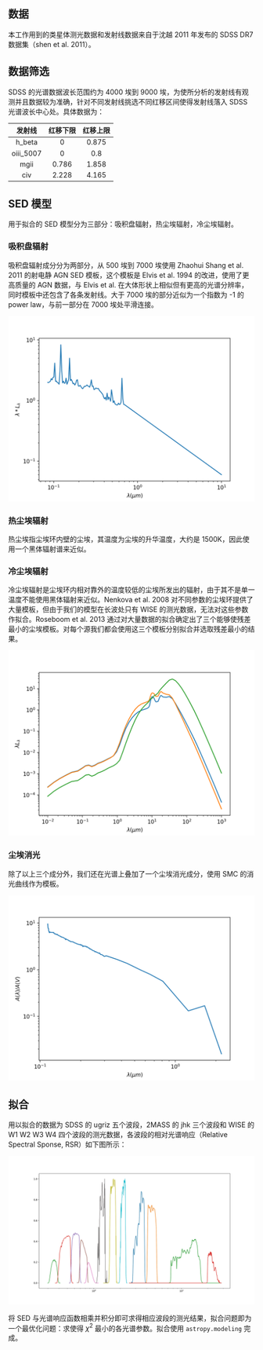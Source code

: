 ## 数据

本工作用到的类星体测光数据和发射线数据来自于沈越 2011 年发布的 SDSS DR7 数据集（shen et al. 2011）。

## 数据筛选

SDSS 的光谱数据波长范围约为 4000 埃到 9000 埃，为使所分析的发射线有观测并且数据较为准确，针对不同发射线挑选不同红移区间使得发射线落入 SDSS 光谱波长中心处。具体数据为：

发射线 | 红移下限 | 红移上限
:-:   | :-:     | :-: 
h_beta | 0      | 0.875
oiii_5007 | 0   | 0.8
mgii   | 0.786  | 1.858
civ    | 2.228  | 4.165

## SED 模型

用于拟合的 SED 模型分为三部分：吸积盘辐射，热尘埃辐射，冷尘埃辐射。

### 吸积盘辐射

吸积盘辐射成分分为两部分，从 500 埃到 7000 埃使用 Zhaohui Shang et al. 2011 的射电静 AGN SED 模板，这个模板是 Elvis et al. 1994 的改进，使用了更高质量的 AGN 数据，与 Elvis et al. 在大体形状上相似但有更高的光谱分辨率，同时模板中还包含了各条发射线。大于 7000 埃的部分近似为一个指数为 -1 的 power law，与前一部分在 7000 埃处平滑连接。

![](../img/uv-optic.png)

### 热尘埃辐射

热尘埃指尘埃环内壁的尘埃，其温度为尘埃的升华温度，大约是 1500K，因此使用一个黑体辐射谱来近似。

### 冷尘埃辐射

冷尘埃辐射是尘埃环内相对靠外的温度较低的尘埃所发出的辐射，由于其不是单一温度不能使用黑体辐射来近似。Nenkova et al. 2008 对不同参数的尘埃环提供了大量模板，但由于我们的模型在长波处只有 WISE 的测光数据，无法对这些参数作拟合。Roseboom et al. 2013 通过对大量数据的拟合确定出了三个能够使残差最小的尘埃模板。对每个源我们都会使用这三个模板分别拟合并选取残差最小的结果。

![](../img/dust_template.png)

### 尘埃消光

除了以上三个成分外，我们还在光谱上叠加了一个尘埃消光成分，使用 SMC 的消光曲线作为模板。

![](../img/smc_ext.png)

## 拟合

用以拟合的数据为 SDSS 的 ugriz 五个波段，2MASS 的 jhk 三个波段和 WISE 的 W1 W2 W3 W4 四个波段的测光数据，各波段的相对光谱响应（Relative Spectral Sponse, RSR）如下图所示：

![](../img/bands.png)

将 SED 与光谱响应函数相乘并积分即可求得相应波段的测光结果，拟合问题即为一个最优化问题：求使得 $\chi^2$ 最小的各光谱参数。拟合使用 `astropy.modeling` 完成。

